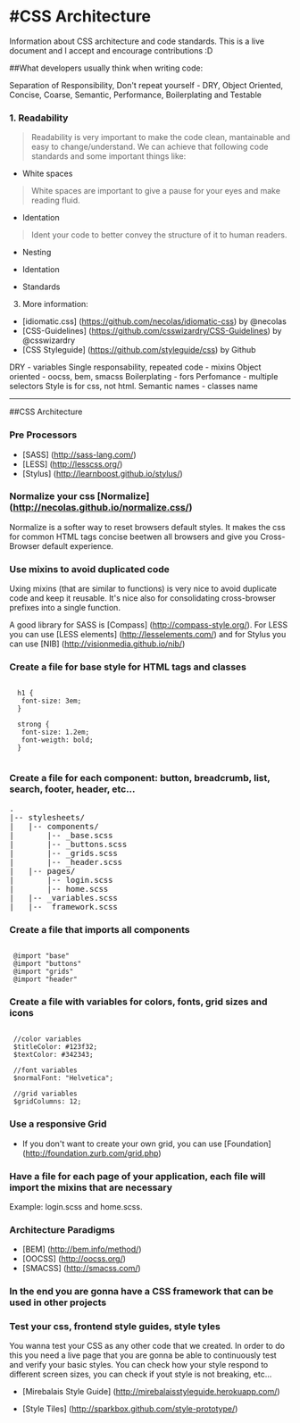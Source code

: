 #CSS Architecture
================

Information about CSS architecture and code standards. This is a live document and I accept and encourage contributions :D

##What developers usually think when writing code:

Separation of Responsibility, Don't repeat yourself - DRY, Object Oriented, Concise, Coarse, Semantic, Performance, Boilerplating and Testable

### 1. Readability

 > Readability is very important to make the code clean, mantainable and easy to change/understand. We can achieve that following code standards and some important things like:

 * White spaces

 > White spaces are important to give a pause for your eyes and make reading fluid.

 * Identation

 > Ident your code to better convey the structure of it to human readers.

 * Nesting

 * Identation

 * Standards

3. More information: 
 * [idiomatic.css] (https://github.com/necolas/idiomatic-css) by @necolas
 * [CSS-Guidelines] (https://github.com/csswizardry/CSS-Guidelines) by @csswizardry
 * [CSS Styleguide] (https://github.com/styleguide/css) by Github

DRY - variables
Single responsability, repeated code - mixins
Object oriented - oocss, bem, smacss
Boilerplating - fors
Perfomance - multiple selectors
Style is for css, not html. Semantic names - classes name


---

##CSS Architecture

### Pre Processors 
 * [SASS] (http://sass-lang.com/)
 * [LESS] (http://lesscss.org/)
 * [Stylus] (http://learnboost.github.io/stylus/)

### Normalize your css [Normalize] (http://necolas.github.io/normalize.css/)
 
 Normalize is a softer way to reset browsers default styles. It makes the css for common HTML tags concise beetwen all browsers and give you Cross-Browser default experience.

### Use mixins to avoid duplicated code

 Uxing mixins (that are similar to functions) is very nice to avoid duplicate code and keep it reusable. It's nice also for consolidating cross-browser prefixes into a single function.

 A good library for SASS is [Compass] (http://compass-style.org/). For LESS you can use [LESS elements] (http://lesselements.com/) and for Stylus you can use [NIB] (http://visionmedia.github.io/nib/)

### Create a file for base style for HTML tags and classes

 <pre lang="css"><code>
  h1 {
   font-size: 3em;
  }

  strong {
   font-size: 1.2em;
   font-weigth: bold;
  }
 </code></pre>

### Create a file for each component: button, breadcrumb, list, search, footer, header, etc...
<pre>
.
|-- stylesheets/
|   |-- components/
|       |-- _base.scss
|       |-- _buttons.scss
|       |-- _grids.scss
|       |-- _header.scss
|   |-- pages/
|       |-- login.scss
|       |-- home.scss
|   |-- _variables.scss
|   |-- _framework.scss
</pre> 

### Create a file that imports all components
<pre lang="css"><code>
 @import "base"
 @import "buttons"
 @import "grids"
 @import "header"
</code></pre>


### Create a file with variables for colors, fonts, grid sizes and icons
<pre lang="css"><code>
 //color variables
 $titleColor: #123f32;
 $textColor: #342343;

 //font variables
 $normalFont: "Helvetica";

 //grid variables
 $gridColumns: 12;
</code></pre>

### Use a responsive Grid
 * If you don't want to create your own grid, you can use [Foundation] (http://foundation.zurb.com/grid.php)

### Have a file for each page of your application, each file will import the mixins that are necessary
Example: login.scss and home.scss.

### Architecture Paradigms
 * [BEM] (http://bem.info/method/) 
 * [OOCSS] (http://oocss.org/)
 * [SMACSS] (http://smacss.com/)


### In the end you are gonna have a CSS framework that can be used in other projects

### Test your css, frontend style guides, style tyles
  You wanna test your CSS as any other code that we created. In order to do this you need a live page that you are gonna be able to continuously test and verify your basic styles. You can check how your style respond to different screen sizes, you can check if yout style is not breaking, etc...

 * [Mirebalais Style Guide] (http://mirebalaisstyleguide.herokuapp.com/)
  
 * [Style Tiles] (http://sparkbox.github.com/style-prototype/)
